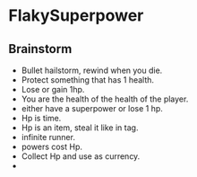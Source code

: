 # FlakySuperpower

## Brainstorm 
- Bullet hailstorm, rewind when you die. 
- Protect something that has 1 health. 
- Lose or gain 1hp. 
- You are the health of the health of the player. 
- either have a superpower or lose 1 hp. 
- Hp is time. 
- Hp is an item, steal it like in tag. 
- infinite runner. 
- powers cost Hp. 
- Collect Hp and use as currency. 
- 
